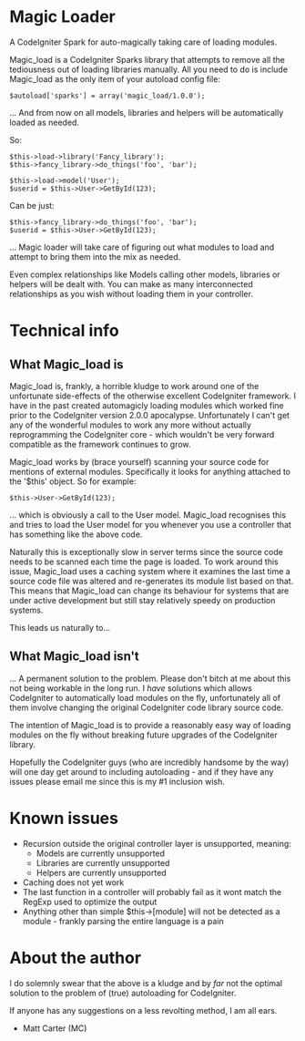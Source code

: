Magic Loader
============

A CodeIgniter Spark for auto-magically taking care of loading modules.

Magic_load is a CodeIgniter Sparks library that attempts to remove all the tediousness out of loading libraries manually.
All you need to do is include Magic_load as the only item of your autoload config file:

	$autoload['sparks'] = array('magic_load/1.0.0');

... And from now on all models, libraries and helpers will be automatically loaded as needed.

So:

	$this->load->library('Fancy_library');
	$this->fancy_library->do_things('foo', 'bar');

	$this->load->model('User');
	$userid = $this->User->GetById(123);

Can be just:

	$this->fancy_library->do_things('foo', 'bar');
	$userid = $this->User->GetById(123);

... Magic loader will take care of figuring out what modules to load and attempt to bring them into the mix as needed.

Even complex relationships like Models calling other models, libraries or helpers will be dealt with. You can make as many interconnected relationships as you wish without loading them in your controller.


Technical info
==============

What Magic_load is
------------------

Magic_load is, frankly, a horrible kludge to work around one of the unfortunate side-effects of the otherwise excellent CodeIgniter framework. I have in the past created automagicly loading modules which worked fine prior to the CodeIgniter version 2.0.0 apocalypse.
Unfortunately I can't get any of the wonderful modules to work any more without actually reprogramming the CodeIgniter core - which wouldn't be very forward compatible as the framework continues to grow.

Magic_load works by (brace yourself) scanning your source code for mentions of external modules. Specifically it looks for anything attached to the '$this' object. So for example:

	$this->User->GetById(123);

... which is obviously a call to the User model. Magic_load recognises this and tries to load the User model for you whenever you use a controller that has something like the above code.


Naturally this is exceptionally slow in server terms since the source code needs to be scanned each time the page is loaded. To work around this issue, Magic_load uses a caching system where it examines the last time a source code file was altered and re-generates its module list based on that. This means that Magic_load can change its behaviour for systems that are under active development but still stay relatively speedy on production systems.

This leads us naturally to...


What Magic_load isn't
---------------------

... A permanent solution to the problem. Please don't bitch at me about this not being workable in the long run. I _have_ solutions which allows CodeIgniter to automatically load modules on the fly, unfortunately all of them involve changing the original CodeIgniter code library source code.

The intention of Magic_load is to provide a reasonably easy way of loading modules on the fly without breaking future upgrades of the CodeIgniter library.

Hopefully the CodeIgniter guys (who are incredibly handsome by the way) will one day get around to including autoloading - and if they have any issues please email me since this is my #1 inclusion wish.


Known issues
============
* Recursion outside the original controller layer is unsupported, meaning:
	- Models are currently unsupported
	- Libraries are currently unsupported
	- Helpers are currently unsupported
* Caching does not yet work
* The last function in a controller will probably fail as it wont match the RegExp used to optimize the output
* Anything other than simple $this->[module] will not be detected as a module - frankly parsing the entire language is a pain


About the author
================

I do solemnly swear that the above is a kludge and by _far_ not the optimal solution to the problem of (true) autoloading for CodeIgniter.

If anyone has any suggestions on a less revolting method, I am all ears.

- Matt Carter (MC)
